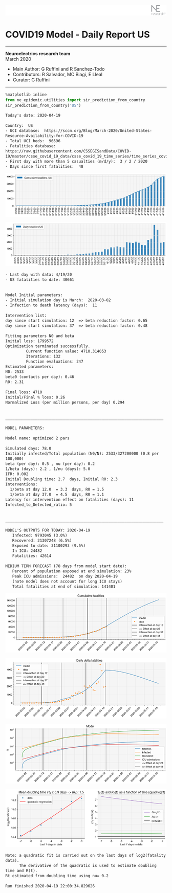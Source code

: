 ![](./images/logo.png)
# COVID19 Model - Daily Report US

---

**Neuroelectrics research team**  
March 2020  
* Main Author: G Ruffini and R Sanchez-Todo  
* Contributors: R Salvador, MC Biagi, E Lleal
* Curator: G Ruffini

---


```python
%matplotlib inline
from ne_epidemic.utilities import sir_prediction_from_country
sir_prediction_from_country('US')
```

    Today's date: 2020-04-19 
    
    Country:  US
    - UCI database:  https://sccm.org/Blog/March-2020/United-States-Resource-Availability-for-COVID-19
    - Total UCI beds:  96596
    - Fatalities database:  https://raw.githubusercontent.com/CSSEGISandData/COVID-19/master/csse_covid_19_data/csse_covid_19_time_series/time_series_covid19_deaths_global.csv
    - First day with more than 5 casualties (m/d/y):  3 / 2 / 2020
    - Days since first fatalities:  48



![png](03%20-%20Daily_Report_US_files/03%20-%20Daily_Report_US_1_1.png)



![png](03%20-%20Daily_Report_US_files/03%20-%20Daily_Report_US_1_2.png)


    - Last day with data: 4/19/20
    - US fatalities to date: 40661
     
    
    Model Initial parameters:
    - Initial simulation day is March:  2020-03-02
    - Infection to death latency (days):  11
    
    Intervention list:
    day since start simulation: 12  => beta reduction factor: 0.65
    day since start simulation: 37  => beta reduction factor: 0.48
    
    Fitting parameters N0 and beta
    Initial loss: 1799572
    Optimization terminated successfully.
             Current function value: 4710.314053
             Iterations: 132
             Function evaluations: 247
    Estimated parameters:
    N0: 2533
    beta0 (contacts per day): 0.46
    R0: 2.31
    
    Final loss: 4710
    Initial/Final % loss: 0.26
    Normalized Loss (per million persons, per day) 0.294 
    
    
    _____________________________________________________________________
     
    MODEL PARAMETERS:
    
    Model name: optimized 2 pars
    
    Simulated days: 78.0
    Initially infected/Total population (N0/N): 2533/327200000 (0.8 per 100,000)
    beta (per day): 0.5 , nu (per day): 0.2
    1/beta (days): 2.2 , 1/nu (days): 5.0
    IFR: 0.002
    Initial Doubling time: 2.7  days, Initial R0: 2.3
    Interventions:
      1/beta at day 12.0  = 3.3  days, R0 = 1.5
      1/beta at day 37.0  = 4.5  days, R0 = 1.1
    Latency for intervention effect on fatalities (days): 11
    Infected_to_Detected_ratio: 5
    
    
    _____________________________________________________________________
    
    MODEL'S OUTPUTS FOR TODAY: 2020-04-19
       Infected: 9793045 (3.0%)
       Recovered: 21307248 (6.5%)
       Exposed to date: 31100293 (9.5%)
       In ICU: 24482
       Fatalities: 42614
     
    MEDIUM TERM FORECAST (78 days from model start date): 
       Percent of population exposed at end simulation: 23%
       Peak ICU admissions:  24482  on day 2020-04-19
       (note model does not account for long ICU stays)
       Total fatalities at end of simulation: 141401



![png](03%20-%20Daily_Report_US_files/03%20-%20Daily_Report_US_1_4.png)



![png](03%20-%20Daily_Report_US_files/03%20-%20Daily_Report_US_1_5.png)



![png](03%20-%20Daily_Report_US_files/03%20-%20Daily_Report_US_1_6.png)


     



![png](03%20-%20Daily_Report_US_files/03%20-%20Daily_Report_US_1_8.png)


    Note: a quadratic fit is carried out on the last days of log2(fatality data).
          The derivative of the quadratic is used to estimate doubling time and R(t).
    Rt estimated from doubling time using nu= 0.2
    
    Run finished 2020-04-19 22:00:34.829626

